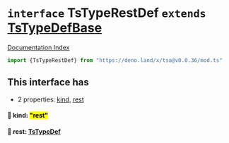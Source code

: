# `interface` TsTypeRestDef `extends` [TsTypeDefBase](../private.interface.TsTypeDefBase/README.md)

[Documentation Index](../README.md)

```ts
import {TsTypeRestDef} from "https://deno.land/x/tsa@v0.0.36/mod.ts"
```

## This interface has

- 2 properties:
[kind](#-kind-rest),
[rest](#-rest-tstypedef)


#### 📄 kind: <mark>"rest"</mark>



#### 📄 rest: [TsTypeDef](../type.TsTypeDef/README.md)



